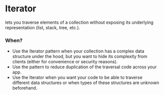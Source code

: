 # Iterator

lets you traverse elements of a collection without exposing its underlying representation (list, stack, tree, etc.).

### When?

* Use the Iterator pattern when your collection has a complex data structure under the hood, but you want to hide its complexity from clients (either for convenience or security reasons).
* Use the pattern to reduce duplication of the traversal code across your app.
* Use the Iterator when you want your code to be able to traverse different data structures or when types of these structures are unknown beforehand.

